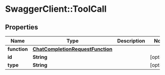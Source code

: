 # SwaggerClient::ToolCall

## Properties
Name | Type | Description | Notes
------------ | ------------- | ------------- | -------------
**function** | [**ChatCompletionRequestFunction**](ChatCompletionRequestFunction.md) |  | 
**id** | **String** |  | [optional] 
**type** | **String** |  | [optional] 

